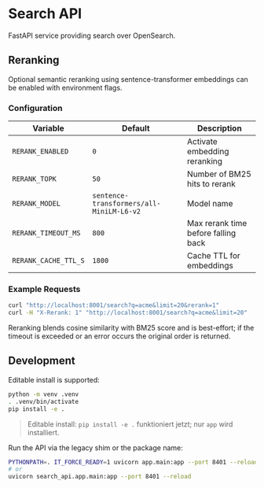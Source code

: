 # Search API

FastAPI service providing search over OpenSearch.

## Reranking

Optional semantic reranking using sentence-transformer embeddings can be enabled with environment flags.

### Configuration

| Variable | Default | Description |
|---|---|---|
| `RERANK_ENABLED` | `0` | Activate embedding reranking |
| `RERANK_TOPK` | `50` | Number of BM25 hits to rerank |
| `RERANK_MODEL` | `sentence-transformers/all-MiniLM-L6-v2` | Model name |
| `RERANK_TIMEOUT_MS` | `800` | Max rerank time before falling back |
| `RERANK_CACHE_TTL_S` | `1800` | Cache TTL for embeddings |

### Example Requests

```bash
curl "http://localhost:8001/search?q=acme&limit=20&rerank=1"
curl -H "X-Rerank: 1" "http://localhost:8001/search?q=acme&limit=20"
```

Reranking blends cosine similarity with BM25 score and is best-effort; if the timeout is exceeded or an error occurs the original order is returned.


## Development

Editable install is supported:

```bash
python -m venv .venv
. .venv/bin/activate
pip install -e .
```

> Editable install: `pip install -e .` funktioniert jetzt; nur `app` wird installiert.

Run the API via the legacy shim or the package name:

```bash
PYTHONPATH=. IT_FORCE_READY=1 uvicorn app.main:app --port 8401 --reload
# or
uvicorn search_api.app.main:app --port 8401 --reload
```
